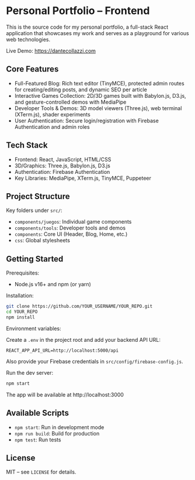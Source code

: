 # Personal Portfolio – Frontend

This is the source code for my personal portfolio, a full-stack React application that showcases my work and serves as a playground for various web technologies.

Live Demo: https://dantecollazzi.com

## Core Features

- Full-Featured Blog: Rich text editor (TinyMCE), protected admin routes for creating/editing posts, and dynamic SEO per article
- Interactive Games Collection: 2D/3D games built with Babylon.js, D3.js, and gesture-controlled demos with MediaPipe
- Developer Tools & Demos: 3D model viewers (Three.js), web terminal (XTerm.js), shader experiments
- User Authentication: Secure login/registration with Firebase Authentication and admin roles

## Tech Stack

- Frontend: React, JavaScript, HTML/CSS
- 3D/Graphics: Three.js, Babylon.js, D3.js
- Authentication: Firebase Authentication
- Key Libraries: MediaPipe, XTerm.js, TinyMCE, Puppeteer

## Project Structure

Key folders under `src/`:

- `components/juegos`: Individual game components
- `components/tools`: Developer tools and demos
- `components`: Core UI (Header, Blog, Home, etc.)
- `css`: Global stylesheets

## Getting Started

Prerequisites:

- Node.js v16+ and npm (or yarn)

Installation:

```bash
git clone https://github.com/YOUR_USERNAME/YOUR_REPO.git
cd YOUR_REPO
npm install
```

Environment variables:

Create a `.env` in the project root and add your backend API URL:

```env
REACT_APP_API_URL=http://localhost:5000/api
```

Also provide your Firebase credentials in `src/config/firebase-config.js`.

Run the dev server:

```bash
npm start
```

The app will be available at http://localhost:3000

## Available Scripts

- `npm start`: Run in development mode
- `npm run build`: Build for production
- `npm test`: Run tests

## License

MIT – see `LICENSE` for details.
